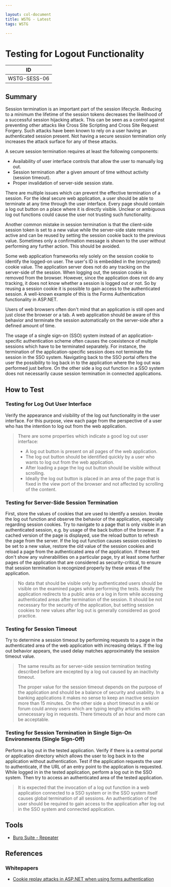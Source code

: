 ```yaml
---

layout: col-document
title: WSTG - Latest
tags: WSTG

---
```

# Testing for Logout Functionality

|ID          |
|------------|
|WSTG-SESS-06|

## Summary

Session termination is an important part of the session lifecycle. Reducing to a minimum the lifetime of the session tokens decreases the likelihood of a successful session hijacking attack. This can be seen as a control against preventing other attacks like Cross Site Scripting and Cross Site Request Forgery. Such attacks have been known to rely on a user having an authenticated session present. Not having a secure session termination only increases the attack surface for any of these attacks.

A secure session termination requires at least the following components:

- Availability of user interface controls that allow the user to manually log out.
- Session termination after a given amount of time without activity (session timeout).
- Proper invalidation of server-side session state.

There are multiple issues which can prevent the effective termination of a session. For the ideal secure web application, a user should be able to terminate at any time through the user interface. Every page should contain a log out button on a place where it is directly visible. Unclear or ambiguous log out functions could cause the user not trusting such functionality.

Another common mistake in session termination is that the client-side session token is set to a new value while the server-side state remains active and can be reused by setting the session cookie back to the previous value. Sometimes only a confirmation message is shown to the user without performing any further action. This should be avoided.

Some web application frameworks rely solely on the session cookie to identify the logged-on user. The user's ID is embedded in the (encrypted) cookie value. The application server does not do any tracking on the server-side of the session. When logging out, the session cookie is removed from the browser. However, since the application does not do any tracking, it does not know whether a session is logged out or not. So by reusing a session cookie it is possible to gain access to the authenticated session. A well-known example of this is the Forms Authentication functionality in ASP.NET.

Users of web browsers often don't mind that an application is still open and just close the browser or a tab. A web application should be aware of this behavior and terminate the session automatically on the server-side after a defined amount of time.

The usage of a single sign-on (SSO) system instead of an application-specific authentication scheme often causes the coexistence of multiple sessions which have to be terminated separately. For instance, the termination of the application-specific session does not terminate the session in the SSO system. Navigating back to the SSO portal offers the user the possibility to log back in to the application where the log out was performed just before. On the other side a log out function in a SSO system does not necessarily cause session termination in connected applications.

## How to Test

### Testing for Log Out User Interface

Verify the appearance and visibility of the log out functionality in the user interface. For this purpose, view each page from the perspective of a user who has the intention to log out from the web application.

> There are some properties which indicate a good log out user interface:
>
> - A log out button is present on all pages of the web application.
> - The log out button should be identified quickly by a user who wants to log out from the web application.
> - After loading a page the log out button should be visible without scrolling.
> - Ideally the log out button is placed in an area of the page that is fixed in the view port of the browser and not affected by scrolling of the content.

### Testing for Server-Side Session Termination

First, store the values of cookies that are used to identify a session. Invoke the log out function and observe the behavior of the application, especially regarding session cookies. Try to navigate to a page that is only visible in an authenticated session, e.g. by usage of the back button of the browser. If a cached version of the page is displayed, use the reload button to refresh the page from the server. If the log out function causes session cookies to be set to a new value, restore the old value of the session cookies and reload a page from the authenticated area of the application. If these test don't show any vulnerabilities on a particular page, try at least some further pages of the application that are considered as security-critical, to ensure that session termination is recognized properly by these areas of the application.

> No data that should be visible only by authenticated users should be visible on the examined pages while performing the tests. Ideally the application redirects to a public area or a log in form while accessing authenticated areas after termination of the session. It should be not necessary for the security of the application, but setting session cookies to new values after log out is generally considered as good practice.

### Testing for Session Timeout

Try to determine a session timeout by performing requests to a page in the authenticated area of the web application with increasing delays. If the log out behavior appears, the used delay matches approximately the session timeout value.

> The same results as for server-side session termination testing described before are excepted by a log out caused by an inactivity timeout.
>
> The proper value for the session timeout depends on the purpose of the application and should be a balance of security and usability. In a banking applications it makes no sense to keep an inactive session more than 15 minutes. On the other side a short timeout in a wiki or forum could annoy users which are typing lengthy articles with unnecessary log in requests. There timeouts of an hour and more can be acceptable.

### Testing for Session Termination in Single Sign-On Environments (Single Sign-Off)

Perform a log out in the tested application. Verify if there is a central portal or application directory which allows the user to log back in to the application without authentication. Test if the application requests the user to authenticate, if the URL of an entry point to the application is requested. While logged in in the tested application, perform a log out in the SSO system. Then try to access an authenticated area of the tested application.

> It is expected that the invocation of a log out function in a web application connected to a SSO system or in the SSO system itself causes global termination of all sessions. An authentication of the user should be required to gain access to the application after log out in the SSO system and connected application.

## Tools

- [Burp Suite - Repeater](https://portswigger.net/burp/documentation/desktop/tools/repeater)

## References

### Whitepapers

- [Cookie replay attacks in ASP.NET when using forms authentication](https://www.vanstechelman.eu/content/cookie-replay-attacks-in-aspnet-when-using-forms-authentication)
